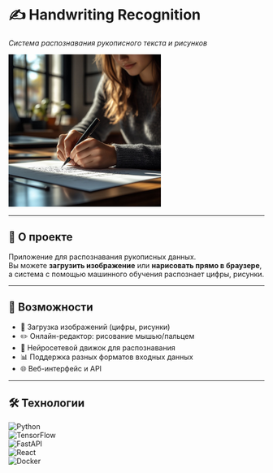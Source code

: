 # ✍️ Handwriting Recognition  
_Система распознавания рукописного текста и рисунков_

<img src="66fe5369a9811f0843cb68d2e1cd5ec_1.jpeg" width="300">


---

## 📖 О проекте
Приложение для распознавания рукописных данных.  
Вы можете **загрузить изображение** или **нарисовать прямо в браузере**,  
а система с помощью машинного обучения распознает цифры, рисунки.

---

## 🚀 Возможности
- 📂 Загрузка изображений (цифры, рисунки)  
- ✏️ Онлайн-редактор: рисование мышью/пальцем  
- 🧠 Нейросетевой движок для распознавания  
- 📊 Поддержка разных форматов входных данных  
- 🌐 Веб-интерфейс и API  

---

## 🛠 Технологии
![Python](https://img.shields.io/badge/Python-3.10-blue?logo=python)  
![TensorFlow](https://img.shields.io/badge/TensorFlow-ML-orange?logo=tensorflow)  
![FastAPI](https://img.shields.io/badge/FastAPI-Backend-green?logo=fastapi)  
![React](https://img.shields.io/badge/React-Frontend-61DAFB?logo=react)  
![Docker](https://img.shields.io/badge/Docker-Deploy-blue?logo=docker)  




